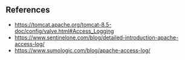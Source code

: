 ## References 
- https://tomcat.apache.org/tomcat-8.5-doc/config/valve.html#Access_Logging
- https://www.sentinelone.com/blog/detailed-introduction-apache-access-log/
- https://www.sumologic.com/blog/apache-access-log/
